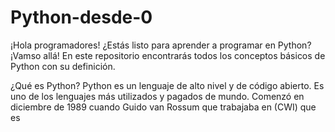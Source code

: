 # Python-desde-0
¡Hola programadores! ¿Estás listo para aprender a programar en Python? ¡Vamso allá! En este repositorio encontrarás todos los conceptos básicos de Python con su definición.

¿Qué es Python?
Python es un lenguaje de alto nivel y de código abierto. Es uno de los lenguajes más utilizados y pagados de mundo. Comenzó en diciembre de 1989 cuando Guido van Rossum que trabajaba en (CWI) que es 
